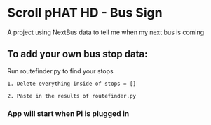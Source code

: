 # Scroll pHAT HD - Bus Sign

A project using NextBus data to tell me when my next bus is coming

## To add your own bus stop data:

Run routefinder.py to find your stops

```
1. Delete everything inside of stops = []

2. Paste in the results of routefinder.py
```

### App will start when Pi is plugged in